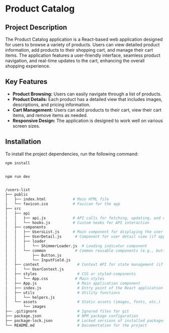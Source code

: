 # Product Catalog

## Project Description

The Product Catalog application is a React-based web application designed for users to browse a variety of products. Users can view detailed product information, add products to their shopping cart, and manage their cart items. The application features a user-friendly interface, seamless product navigation, and real-time updates to the cart, enhancing the overall shopping experience.

## Key Features

- **Product Browsing:** Users can easily navigate through a list of products.
- **Product Details:** Each product has a detailed view that includes images, descriptions, and pricing information.
- **Cart Management:** Users can add products to their cart, view their cart items, and remove items as needed.
- **Responsive Design:** The application is designed to work well on various screen sizes.

## Installation

To install the project dependencies, run the following command:

```bash
npm install


npm run dev


/users-list
├── public
│   ├── index.html            # Main HTML file
│   └── favicon.ico           # Favicon for the app
├── src
│   ├── api
│   │   ├── api.js            # API calls for fetching, updating, and deleting users
│   │   └── hooks.js          # Custom hooks for API interaction
│   ├── components
│   │   ├── UsersList.js      # Main component for displaying the user list
│   │   ├── UserDetail.js      # Component for user detail view (if applicable)
│   │   ├── loader
│   │   │   └── ShimmerLoader.js  # Loading indicator component
│   │   └── common             # Common reusable components (e.g., buttons, inputs)
│   │       ├── Button.js
│   │       └── InputField.js
│   ├── context                 # Context API for state management (if used)
│   │   └── UserContext.js
│   ├── styles                  # CSS or styled-components
│   │   └── App.css            # Main styles
│   ├── App.js                  # Main application component
│   ├── index.js                # Entry point of the React application
│   ├── utils                   # Utility functions
│   │   └── helpers.js
│   └── assets                  # Static assets (images, fonts, etc.)
│       └── images
├── .gitignore                  # Ignored files for git
├── package.json                # NPM package configuration
├── package-lock.json           # Locked versions of installed packages
└── README.md                   # Documentation for the project

```
